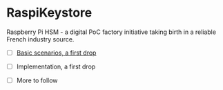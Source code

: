 # RaspiKeystore
Raspberry Pi HSM - a digital PoC factory initiative taking birth in a reliable French industry source.

- [ ] [Basic scenarios, a first drop](http://uml.mvnsearch.org/gist/b2c8729767f9a29897eec24d95dd7504)

- [ ] Implementation, a first drop

- [ ] More to follow
